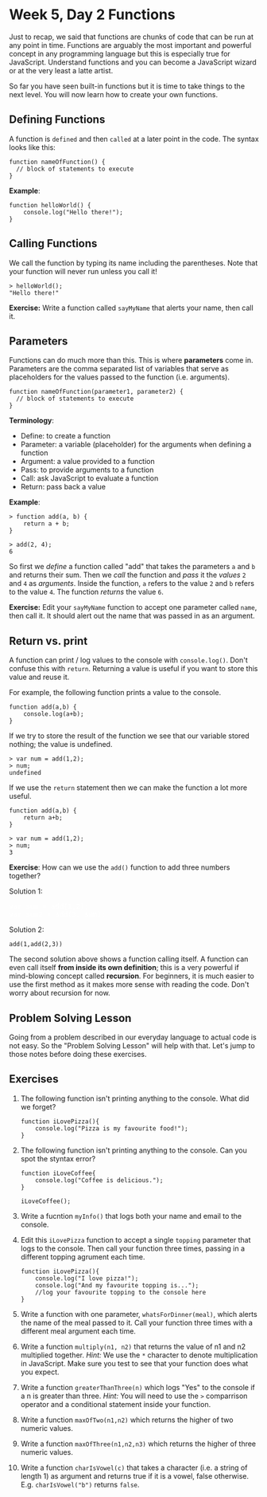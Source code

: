 <style> .note {display: none; /* Hide teachers notes */ } .solution {color:white; } .solution:hover {color:black; } </style>

# Week 5, Day 2 Functions

Just to recap, we said that functions are chunks of code that can be run at any point in time. Functions are arguably the most important and powerful concept in any programming language but this is especially true for JavaScript. Understand functions and you can become a JavaScript wizard or at the very least a latte artist.

So far you have seen built-in functions but it is time to take things to the next level. You will now learn how to create your own functions.

## Defining Functions

A function is `defined` and then `called` at a later point in the code. The syntax looks like this:

```
function nameOfFunction() {
  // block of statements to execute
}
```

**Example**:

```
function helloWorld() {
	console.log("Hello there!");
}
```

## Calling Functions
We call the function by typing its name including the parentheses. Note that your function will never run unless you call it!

```
> helloWorld();
"Hello there!"
```

**Exercise:** Write a function called `sayMyName` that alerts your name, then call it.

## Parameters

Functions can do much more than this. This is where **parameters** come in. Parameters are the comma separated list of variables that serve as placeholders for the values passed to the function (i.e. arguments).

```
function nameOfFunction(parameter1, parameter2) {
  // block of statements to execute
}
```

**Terminology**:

- Define: to create a function
- Parameter: a variable (placeholder) for the arguments when defining a function
- Argument: a value provided to a function
- Pass: to provide arguments to a function
- Call: ask JavaScript to evaluate a function
- Return: pass back a value

**Example**:

```
> function add(a, b) {
	return a + b;
}

> add(2, 4);
6
```

So first we *define* a function called "add" that takes the parameters `a` and `b` and returns their sum. Then we *call* the function and *pass* it the *values* `2` and `4` as *arguments*. Inside the function, `a` refers to the value `2` and `b` refers to the value `4`. The function *returns* the value `6`.

**Exercise:** Edit your `sayMyName` function to accept one parameter called `name`, then call it. It should alert out the name that was passed in as an argument. 

## Return vs. print

A function can print / log values to the console with `console.log()`. Don't confuse this with `return`. Returning a value is useful if you want to store this value and reuse it.

For example, the following function prints a value to the console.

```
function add(a,b) {
	console.log(a+b);
}
```
If we try to store the result of the function we see that our variable stored nothing; the value is undefined.

```
> var num = add(1,2);
> num;
undefined
```

If we use the `return` statement then we can make the function a lot more useful.

```
function add(a,b) {
	return a+b;
}
```

```
> var num = add(1,2);
> num;
3
```


<div class="note">
> **Teacher note**: Discussion: Can students think of other problems that can be easily solved by returned a value? Do students think that they can both return and print a value? Get them to test this out.
</div>


**Exercise**: How can we use the `add()` function to add three numbers together?

Solution 1:
<div class="solution">
<pre>
var sum = add(1,2);
var sum2 = add(3, sum);
</pre>
</div>

Solution 2:

```
add(1,add(2,3))
```

The second solution above shows a function calling itself. A function can even call itself **from inside its own definition**; this is a very powerful if mind-blowing concept called **recursion**. For beginners, it is much easier to use the first method as it makes more sense with reading the code. Don't worry about recursion for now.

<!-- way too complex for beginners 

Here is an example of a function definition using recursion:

```
function addAll(n){
	if (n > 0) {
		return n + addAll(n - 1);
	} else {
		return 0
	}
}
```

The above function returns the sum of all positive integers between 0 and n (inclusive). Illustrated here are the two main parts needed to define any recursive function:

- a **base case** -- where for some special input value(s) the function has a simple, non-recursive definition -- in our example, addAll(0) is defined to return 0.
- a **reduction step** -- addAll(n) = n + addAll(n-1) -- the value of addAll(n) is defined in terms of addAll(n-1) -- one step closer to our special addAll(0).

-->
## Problem Solving Lesson

Going from a problem described in our everyday language to actual code is not easy. So the "Problem Solving Lesson" will help with that. Let's jump to those notes before doing these exercises.

## Exercises
1. The following function isn't printing anything to the console.  What did we forget?
	```
	function iLovePizza(){
		console.log("Pizza is my favourite food!");
	}
	```

2. The following function isn't printing anything to the console. Can you spot the styntax error? 
	```
	function iLoveCoffee{
		console.log("Coffee is delicious.");
	}

	iLoveCoffee();
	```

3. Write a fucntion `myInfo()` that logs both your name and email to the console.

4. Edit this `iLovePizza` function to accept a single `topping` parameter that logs to the console. Then call your function three times, passing in a different topping agrument each time.
	```
	function iLovePizza(){
		console.log("I love pizza!");
		console.log("And my favourite topping is...");
		//log your favourite topping to the console here
	}
	```


5. Write a function with one parameter, `whatsForDinner(meal)`, which alerts the name of the meal passed to it. Call your function three times with a different meal argument each time.

6. Write a function `multiply(n1, n2)` that returns the value of n1 and n2 multiplied together. *Hint:* We use the `*` character to denote multiplication in JavaScript. Make sure you test to see that your function does what you expect.

7. Write a function `greaterThanThree(n)` which logs "Yes" to the console if a n is greater than three. *Hint:* You will need to use the `>` comparrison operator and a conditional statement inside your function.

8. Write a function `maxOfTwo(n1,n2)` which returns the higher of two numeric values.

9. Write a function `maxOfThree(n1,n2,n3)` which returns the higher of three numeric values.

10. Write a function `charIsVowel(c)` that takes a character (i.e. a string of length 1) as argument and returns true if it is a vowel, false otherwise. E.g. `charIsVowel("b")` returns `false`.


<!-- 
4. (**) Write a function `palindrome(string)` which returns `true` if the string is a palindrome, i.e. it reads the same both backwards and forwards. E.g. `palindrome("pumpkin");` returns `false` and `palindrome("civic");` returns `true`.

5. (**) Write a function that prints the numbers from 1 to n (n being an argument). But for multiples of 3 print “Fizz” instead of the number and for the multiples of five print “Buzz”. For numbers which are multiple of both 3 and 5, print “FizzBuzz”. 

6. (***) Write a function `englishNumber(n)` which takes a number as an argument and returns a string which is the english version of the number. This function should work for numbers between 0 and 100.

7. (***) Write a program which prints out the lyrics to the song "99 Bottles of Beer on the Wall." The function should take a number  `n` as an argument and print the lyrics starting at that number. The `englishNumber()` function will be handy here.

8. Create a problem that requires a bit of JavaScript to solve and share it with the class. You should have a solution!
-->

